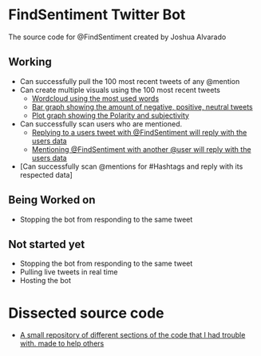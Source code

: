 # FindSentiment Twitter Bot

The source code for @FindSentiment created by Joshua Alvarado

## Working
- Can successfully pull the 100 most recent tweets of any @mention
- Can create multiple visuals using the 100 most recent tweets
  - [Wordcloud using the most used words](https://raw.githubusercontent.com/JoshAlvarado/FindSentiment-Twitter-Bot/master/Photos/wordcloud.jpg)
  - [Bar graph showing the amount of negative, positive, neutral tweets](https://github.com/JoshAlvarado/FindSentiment-Twitter-Bot/blob/master/Photos/bar.png?raw=true)
  - [Plot graph showing the Polarity and subjectivity](https://github.com/JoshAlvarado/FindSentiment-Twitter-Bot/blob/master/Photos/plot.png?raw=true)  
- Can successfully scan users who are mentioned.
  - [Replying to a users tweet with @FindSentiment will reply with the users data](https://github.com/JoshAlvarado/FindSentiment-Twitter-Bot/blob/master/Photos/image0.png?raw=true)
  - [Mentioning @FindSentiment with another @user will reply with the users data](https://github.com/JoshAlvarado/FindSentiment-Twitter-Bot/blob/master/Photos/image1.png?raw=true)
- [Can successfully scan @mentions for #Hashtags and reply with its respected data]

## Being Worked on
- Stopping the bot from responding to the same tweet

## Not started yet
- Stopping the bot from responding to the same tweet
- Pulling live tweets in real time
- Hosting the bot

# Dissected source code
- [A small repository of different sections of the code that I had trouble with. made to help others](https://github.com/JoshAlvarado/Tweepy-Examples)

